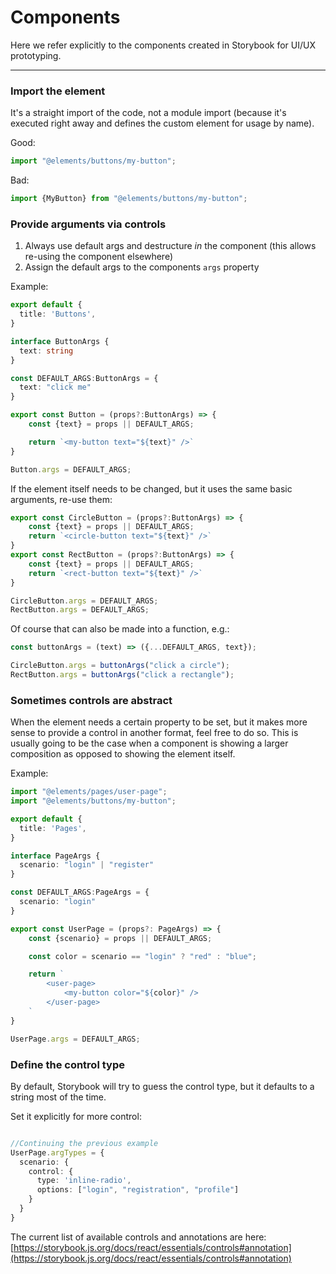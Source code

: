 # Components 

Here we refer explicitly to the components created in Storybook for UI/UX prototyping.

----

### Import the element

It's a straight import of the code, not a module import (because it's executed right away and defines the custom element for usage by name).

Good:

```typescript
import "@elements/buttons/my-button";
```

Bad:

```typescript
import {MyButton} from "@elements/buttons/my-button";
```

### Provide arguments via controls

1. Always use default args and destructure _in_ the component (this allows re-using the component elsewhere)
2. Assign the default args to the components `args` property

Example:

```typescript
export default {
  title: 'Buttons',
}

interface ButtonArgs {
  text: string
}

const DEFAULT_ARGS:ButtonArgs = {
  text: "click me"
}

export const Button = (props?:ButtonArgs) => {
    const {text} = props || DEFAULT_ARGS;

    return `<my-button text="${text}" />`
}

Button.args = DEFAULT_ARGS;

```

If the element itself needs to be changed, but it uses the same basic arguments, re-use them:

```typescript
export const CircleButton = (props?:ButtonArgs) => {
    const {text} = props || DEFAULT_ARGS;
    return `<circle-button text="${text}" />`
}
export const RectButton = (props?:ButtonArgs) => {
    const {text} = props || DEFAULT_ARGS;
    return `<rect-button text="${text}" />`
}

CircleButton.args = DEFAULT_ARGS;
RectButton.args = DEFAULT_ARGS;

```

Of course that can also be made into a function, e.g.:

```typescript
const buttonArgs = (text) => ({...DEFAULT_ARGS, text});

CircleButton.args = buttonArgs("click a circle");
RectButton.args = buttonArgs("click a rectangle");
```

### Sometimes controls are abstract 

When the element needs a certain property to be set, but it makes more sense to provide a control in another format, feel free to do so.
This is usually going to be the case when a component is showing a larger composition as opposed to showing the element itself.

Example:

```typescript
import "@elements/pages/user-page";
import "@elements/buttons/my-button";

export default {
  title: 'Pages',
}

interface PageArgs {
  scenario: "login" | "register"
}

const DEFAULT_ARGS:PageArgs = {
  scenario: "login"
}

export const UserPage = (props?: PageArgs) => {
    const {scenario} = props || DEFAULT_ARGS;

    const color = scenario == "login" ? "red" : "blue";

    return `
        <user-page>
            <my-button color="${color}" />
        </user-page>
    `
}

UserPage.args = DEFAULT_ARGS;
```

### Define the control type

By default, Storybook will try to guess the control type, but it defaults to a string most of the time.

Set it explicitly for more control:

```typescript

//Continuing the previous example
UserPage.argTypes = {
  scenario: {
    control: {
      type: 'inline-radio',
      options: ["login", "registration", "profile"]
    }
  }
}
```

The current list of available controls and annotations are here: [https://storybook.js.org/docs/react/essentials/controls#annotation](https://storybook.js.org/docs/react/essentials/controls#annotation)